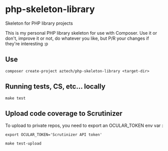php-skeleton-library
====================

Skeleton for PHP library projects

This is my personal PHP library skeleton for use with Composer. Use it or don't, improve it or not, do whatever you like, but P/R your changes if they're interesting :p

## Use

```shell
composer create-project aztech/php-skeleton-library <target-dir>
```

## Running tests, CS, etc... locally

```shell
make test
```

## Upload code coverage to Scrutinizer

To upload to private repos, you need to export an OCULAR_TOKEN env var :

```shell
export OCULAR_TOKEN='Scrutinizer API token'
```

```shell
make test-upload
```
